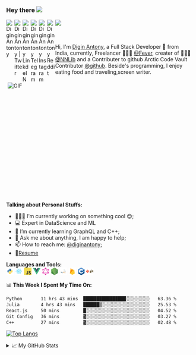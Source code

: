### Hey there <img src="https://media.giphy.com/media/hvRJCLFzcasrR4ia7z/giphy.gif" width="25px">
<a href="https://discord.gg/qUbApEc">
  <img align="left" alt="Digin Antony" width="22px" src="https://cdn.jsdelivr.net/npm/simple-icons@v3/icons/discord.svg" />
</a>
<a href="https://twitter.com/geeky_abhiz">
  <img align="left" alt="Digin Antony | Twitter" width="22px" src="https://cdn.jsdelivr.net/npm/simple-icons@v3/icons/twitter.svg" />
</a>
<a href="https://www.linkedin.com/in/abhisheknaiidu/">
  <img align="left" alt="Digin Antony LinkdeIN" width="22px" src="https://cdn.jsdelivr.net/npm/simple-icons@v3/icons/linkedin.svg" />
</a>
<a href="https://t.me/abhisheknaiidu">
  <img align="left" alt="Digin Antony Telegram" width="22px" src="https://cdn.jsdelivr.net/npm/simple-icons@v3/icons/telegram.svg" />
</a>
<a href="https://www.instagram.com/abhisheknaiidu/">
  <img align="left" alt="Digin Antony Instagram" width="22px" src="https://cdn.jsdelivr.net/npm/simple-icons@v3/icons/instagram.svg" />
</a>
<a href="https://www.reddit.com/user/geekyabhi/">
  <img align="left" alt="Digin Antony Reddit" width="22px" src="https://cdn.jsdelivr.net/npm/simple-icons@v3/icons/reddit.svg" />
</a>

![](https://visitor-badge.glitch.me/badge?page_id=digin777)

<br />

Hi, I'm [Digin Antony](https://www.facebook.com/diginantony), a Full Stack Developer 🚀 from India, currently,  Freelancer 👨🏽‍💻 [@Fever](https://www.fever.com/diginantony), creater of 👨🏽‍💼[@NNLib](https://github.com/digin777/NNLib) and a Contributer to github Arctic Code Vault Contributor [@github](https://www.github.com/). Beside's programming, I enjoy eating food and traveling,screen writer.

  <img align="right" alt="GIF" src="https://github.com/abhisheknaiidu/abhisheknaiidu/blob/master/code.gif?raw=true" width="500" height="320" />
  
**Talking about Personal Stuffs:**

- 👨🏽‍💻 I’m currently working on something cool :wink:;
- 💻 Expert in DataScience and ML
- 🌱 I’m currently learning GraphQL and C++; 
- 💬 Ask me about anything, I am happy to help;
- 📫 How to reach me: [@diginantony](https://twitter.com/diginantony);
- 📝[Resume](https://drive.google.com/file/d/diginantony)

**Languages and Tools:**  
<code><img height="20" src="https://raw.githubusercontent.com/github/explore/80688e429a7d4ef2fca1e82350fe8e3517d3494d/topics/python/python.png"></code>
<code><img height="20" src="https://raw.githubusercontent.com/github/explore/80688e429a7d4ef2fca1e82350fe8e3517d3494d/topics/react/react.png"></code>
<code><img height="20" src="https://raw.githubusercontent.com/github/explore/80688e429a7d4ef2fca1e82350fe8e3517d3494d/topics/javascript/javascript.png"></code>
<code><img height="20" src="https://raw.githubusercontent.com/github/explore/80688e429a7d4ef2fca1e82350fe8e3517d3494d/topics/vue/vue.png"></code>
<code><img height="20" src="https://raw.githubusercontent.com/github/explore/5c058a388828bb5fde0bcafd4bc867b5bb3f26f3/topics/graphql/graphql.png"></code>
<code><img height="20" src="https://raw.githubusercontent.com/github/explore/80688e429a7d4ef2fca1e82350fe8e3517d3494d/topics/nodejs/nodejs.png"></code>
<code><img height="20" src="https://raw.githubusercontent.com/github/explore/80688e429a7d4ef2fca1e82350fe8e3517d3494d/topics/mysql/mysql.png"></code>
<code><img height="20" src="https://raw.githubusercontent.com/github/explore/80688e429a7d4ef2fca1e82350fe8e3517d3494d/topics/firebase/firebase.png"></code>
<code><img height="20" src="https://raw.githubusercontent.com/github/explore/80688e429a7d4ef2fca1e82350fe8e3517d3494d/topics/cpp/cpp.png"></code>
<code><img height="20" src="https://raw.githubusercontent.com/github/explore/80688e429a7d4ef2fca1e82350fe8e3517d3494d/topics/git/git.png"></code>

📊 **This Week I Spent My Time On:**
<!--START_SECTION:waka-->
```text
Python       11 hrs 43 mins  ████████████████░░░░░░░░░   63.36 % 
Julia        4 hrs 43 mins   ██████▒░░░░░░░░░░░░░░░░░░   25.53 % 
React.js     50 mins         █░░░░░░░░░░░░░░░░░░░░░░░░   04.52 % 
Git Config   36 mins         ▓░░░░░░░░░░░░░░░░░░░░░░░░   03.27 % 
C++          27 mins         ▓░░░░░░░░░░░░░░░░░░░░░░░░   02.48 % 
```
<!--END_SECTION:waka-->
[![Top Langs](https://github-readme-stats.vercel.app/api/top-langs/?username=digin777&layout=compact)](https://github.com/anuraghazra/github-readme-stats)
<details>
<summary>📈 My GitHub Stats</summary>

<p align="center"> <img src="https://github-readme-stats.vercel.app/api?username=digin777&show_icons=true&theme=gotham" alt="Digin Antony" />
<br>
  
  

![Profile Views](https://komarev.com/ghpvc/?username=digin777&color=blue)

## Find me around the web :globe_with_meridians:
[![DEV Badge](https://img.shields.io/badge/-digin777-0A0A0A?style=flat&logo=dev.to&logoColor=white)](https://dev.to/diginantony)
[![StackOverflow Badge](https://img.shields.io/badge/-digin777-FE7A16?style=flat&logo=Stack%20Overflow&logoColor=white&)](https://stackoverflow.com/users/12843322/diginantony?tab=profile)
[![Instagram Badge](https://img.shields.io/badge/-Instagram-C13584?style=flat&logo=Instagram&logoColor=white)](https://www.instagram.com/diginantony/)
[![Soundcloud Badge](https://img.shields.io/badge/-Soundcloud-FE5000?style=flat&logo=Soundcloud&logoColor=white)](https://soundcloud.com/diginantony)
[![Spotify Badge](https://img.shields.io/badge/-Spotify-1DB954?style=flat&logo=Spotify&logoColor=white)](https://open.spotify.com/user/diginantony)
[![YouTube Badge](https://img.shields.io/badge/-YouTube-FF0000?style=flat&logo=YouTube&logoColor=white)](https://www.youtube.com/diginantony/playlists)
[![Reddit Badge](https://img.shields.io/badge/-u/digin777-FF4500?style=flat&logo=Reddit&logoColor=white)](https://www.reddit.com/user/diginantony/ "Find on Reddit")
</details>


